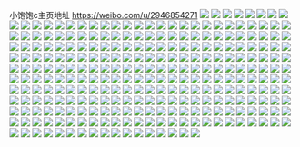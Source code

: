 小饱饱c主页地址 https://weibo.com/u/2946854271 
![](https://wx4.sinaimg.cn/mw2000/afa56d7fly1h83fomhbc7j236c28ie82.jpg) 
![](https://wx4.sinaimg.cn/mw2000/afa56d7fly1h83fohj5goj21z936cb2a.jpg) 
![](https://wx4.sinaimg.cn/mw2000/afa56d7fly1h83forsis8j221d36c1ky.jpg) 
![](https://wx4.sinaimg.cn/mw2000/afa56d7fly1h83fox0g52j224836ckjm.jpg) 
![](https://wx4.sinaimg.cn/mw2000/afa56d7fly1h80g7rnb24j21kc25s1ky.jpg) 
![](https://wx4.sinaimg.cn/mw2000/afa56d7fly1h80g7wgr8sj21kc25snpf.jpg) 
![](https://wx4.sinaimg.cn/mw2000/afa56d7fly1h80g86zauaj22f236cnph.jpg) 
![](https://wx4.sinaimg.cn/mw2000/afa56d7fly1h80g8agprlj21nw25s1ky.jpg) 
![](https://wx4.sinaimg.cn/mw2000/afa56d7fly1h80g8dc7shj21ku25se81.jpg) 
![](https://wx4.sinaimg.cn/mw2000/afa56d7fly1h80g8ghoy8j21kq25shdt.jpg) 
![](https://wx4.sinaimg.cn/mw2000/afa56d7fly1h80g8ijns3j21k425skjm.jpg) 
![](https://wx4.sinaimg.cn/mw2000/afa56d7fly1h80g8m5mn0j21ka25sqv6.jpg) 
![](https://wx4.sinaimg.cn/mw2000/afa56d7fly1h80g7qedraj21mc25sb2a.jpg) 
![](https://wx4.sinaimg.cn/mw2000/afa56d7fly1h80g8vale9j228436cqv6.jpg) 
![](https://wx4.sinaimg.cn/mw2000/afa56d7fly1h80g8ydoh2j21j0270hdt.jpg) 
![](https://wx4.sinaimg.cn/mw2000/afa56d7fly1h80g9df1mrj22802yokjn.jpg) 
![](https://wx4.sinaimg.cn/mw2000/afa56d7fly1h7mdi5dkt0j21mc25s7wh.jpg) 
![](https://wx4.sinaimg.cn/mw2000/afa56d7fly1h7mdi6owhcj21mc25se81.jpg) 
![](https://wx4.sinaimg.cn/mw2000/afa56d7fly1h751turmf5j21ic25sqi5.jpg) 
![](https://wx4.sinaimg.cn/mw2000/afa56d7fly1h751tu9afzj22802yoka7.jpg) 
![](https://wx4.sinaimg.cn/mw2000/afa56d7fly1h751tvzuntj21mc25std3.jpg) 
![](https://wx4.sinaimg.cn/mw2000/afa56d7fly1h751u0nywij22802yoqv7.jpg) 
![](https://wx4.sinaimg.cn/mw2000/afa56d7fly1h64f0k2n5cj21o0280npd.jpg) 
![](https://wx4.sinaimg.cn/mw2000/afa56d7fly1h64f0m2e9rj21o02ae7bk.jpg) 
![](https://wx4.sinaimg.cn/mw2000/afa56d7fly1h64f0mr1xej21o029qafj.jpg) 
![](https://wx4.sinaimg.cn/mw2000/afa56d7fly1h64f0oqbxoj21mc25s448.jpg) 
![](https://wx4.sinaimg.cn/mw2000/afa56d7fly1h64f0i5y67j21o028044e.jpg) 
![](https://wx4.sinaimg.cn/mw2000/afa56d7fly1h57kzmz1h8j21l825sqv5.jpg) 
![](https://wx4.sinaimg.cn/mw2000/afa56d7fly1h57kzka3n2j21mc27h4qp.jpg) 
![](https://wx4.sinaimg.cn/mw2000/afa56d7fly1h57kzl420kj21ys1o0e81.jpg) 
![](https://wx4.sinaimg.cn/mw2000/afa56d7fly1h4fq6ed5eqj20u0168475.jpg) 
![](https://wx4.sinaimg.cn/mw2000/afa56d7fly1h4fq6gm27cj20u012gaou.jpg) 
![](https://wx4.sinaimg.cn/mw2000/afa56d7fly1h4fq6hxfguj20u01d4tob.jpg) 
![](https://wx4.sinaimg.cn/mw2000/afa56d7fly1h3nzhu1cnbj20k00zkgtr.jpg) 
![](https://wx4.sinaimg.cn/mw2000/afa56d7fly1h3nzhv10k4j228e33z1l0.jpg) 
![](https://wx4.sinaimg.cn/mw2000/afa56d7fly1h3nzhtp4gqj21mc25s7wi.jpg) 
![](https://wx4.sinaimg.cn/mw2000/afa56d7fly1h3eyzjjt4rj21o02yo1ky.jpg) 
![](https://wx4.sinaimg.cn/mw2000/afa56d7fly1h3eyzk5d4ej21o02you0x.jpg) 
![](https://wx4.sinaimg.cn/mw2000/afa56d7fly1h3eyzl4a5dj21o02yoqv5.jpg) 
![](https://wx4.sinaimg.cn/mw2000/afa56d7fly1h3eyzm7234j21o02yoqv5.jpg) 
![](https://wx4.sinaimg.cn/mw2000/afa56d7fly1h2weqnzaclj21f31zcduw.jpg) 
![](https://wx4.sinaimg.cn/mw2000/afa56d7fly1h2weqy7ej7j215w25sh8n.jpg) 
![](https://wx4.sinaimg.cn/mw2000/afa56d7fly1h2ta6arwg7j21o0280e81.jpg) 
![](https://wx4.sinaimg.cn/mw2000/afa56d7fly1h2ta6c8nzkj21hy2bme81.jpg) 
![](https://wx4.sinaimg.cn/mw2000/afa56d7fly1h2ta68vb95j21nc2aib29.jpg) 
![](https://wx4.sinaimg.cn/mw2000/afa56d7fly1h2ta6umswsj21o0280b29.jpg) 
![](https://wx4.sinaimg.cn/mw2000/afa56d7fly1h2hfcfr69mj21lq25s4qp.jpg) 
![](https://wx4.sinaimg.cn/mw2000/afa56d7fly1h2hfcgj2i2j22c02wwu0x.jpg) 
![](https://wx4.sinaimg.cn/mw2000/afa56d7fly1h2hfchixkdj22c03401ky.jpg) 
![](https://wx4.sinaimg.cn/mw2000/afa56d7fly1h2jmlqb3qnj20u00zm14q.jpg) 
![](https://wx4.sinaimg.cn/mw2000/afa56d7fly1h2jmm6n1o6j20u00w947w.jpg) 
![](https://wx4.sinaimg.cn/mw2000/afa56d7fly1h2jmn38xt2j20u011i187.jpg) 
![](https://wx4.sinaimg.cn/mw2000/afa56d7fly1h209nrtiouj21mc25sqrx.jpg) 
![](https://wx4.sinaimg.cn/mw2000/afa56d7fly1h209nu31onj21mc25s7qn.jpg) 
![](https://wx4.sinaimg.cn/mw2000/afa56d7fly1h209nt4qnoj21k625shbd.jpg) 
![](https://wx4.sinaimg.cn/mw2000/afa56d7fly1h209nrbiglj21o02804qq.jpg) 
![](https://wx4.sinaimg.cn/mw2000/afa56d7fly1h1xejabp2pj21o029i4qr.jpg) 
![](https://wx4.sinaimg.cn/mw2000/afa56d7fly1h1xej6fm8ij21mc25s7wh.jpg) 
![](https://wx4.sinaimg.cn/mw2000/afa56d7fly1h1xej7892mj21kg25sb2a.jpg) 
![](https://wx4.sinaimg.cn/mw2000/afa56d7fly1h1xej8cqs5j228e33ze82.jpg) 
![](https://wx4.sinaimg.cn/mw2000/afa56d7fly1h1xej8ubawj21lk25s4qp.jpg) 
![](https://wx4.sinaimg.cn/mw2000/afa56d7fly1h1xej9hv31j21mc25s4qp.jpg) 
![](https://wx4.sinaimg.cn/mw2000/afa56d7fly1h1xejavi53j21je25se81.jpg) 
![](https://wx4.sinaimg.cn/mw2000/afa56d7fly1h1xejbri3wj21kk25sx6q.jpg) 
![](https://wx4.sinaimg.cn/mw2000/afa56d7fly1h1xejcl9p9j21ku25s7wi.jpg) 
![](https://wx4.sinaimg.cn/mw2000/afa56d7fly1h1xeje2n23j21mc2814qp.jpg) 
![](https://wx4.sinaimg.cn/mw2000/afa56d7fly1h1ot5n4o3tj21mb28ykjl.jpg) 
![](https://wx4.sinaimg.cn/mw2000/afa56d7fly1h1ot5mneg5j21o0280e81.jpg) 
![](https://wx4.sinaimg.cn/mw2000/afa56d7fly1h1ot5npv2vj21o0280hdt.jpg) 
![](https://wx4.sinaimg.cn/mw2000/afa56d7fly1h1ot5oaofvj21o026snpd.jpg) 
![](https://wx4.sinaimg.cn/mw2000/afa56d7fly1h1inckx7zcj20u014045d.jpg) 
![](https://wx4.sinaimg.cn/mw2000/afa56d7fly1h1inck9pj8j20u0140gsz.jpg) 
![](https://wx4.sinaimg.cn/mw2000/afa56d7fly1h1ekcki0wgj21gt20vhdt.jpg) 
![](https://wx4.sinaimg.cn/mw2000/afa56d7fly1h11tkm8zd2j21o0280npd.jpg) 
![](https://wx4.sinaimg.cn/mw2000/afa56d7fly1h11tkms7y2j21ho29q4qp.jpg) 
![](https://wx4.sinaimg.cn/mw2000/afa56d7fly1h11tkn88evj21o02cyb29.jpg) 
![](https://wx4.sinaimg.cn/mw2000/afa56d7fly1h11tknnuo0j21o02bmkjl.jpg) 
![](https://wx4.sinaimg.cn/mw2000/afa56d7fly1h0rxycvho0j21hq27yhdt.jpg) 
![](https://wx4.sinaimg.cn/mw2000/afa56d7fly1h0rxybmulfj21o0280b29.jpg) 
![](https://wx4.sinaimg.cn/mw2000/afa56d7fly1h0rxydybjtj21lc25s4qp.jpg) 
![](https://wx4.sinaimg.cn/mw2000/afa56d7fly1h09eacchm2j21mc25skjl.jpg) 
![](https://wx4.sinaimg.cn/mw2000/afa56d7fly1h09ead3jwoj21ny25snpd.jpg) 
![](https://wx4.sinaimg.cn/mw2000/afa56d7fgy1gzdmlw8gsaj21mc25shdt.jpg) 
![](https://wx4.sinaimg.cn/mw2000/afa56d7fgy1gzdmlxypklj22a633z7wk.jpg) 
![](https://wx4.sinaimg.cn/mw2000/afa56d7fgy1gzdmlveo0ij225s1nc4qq.jpg) 
![](https://wx4.sinaimg.cn/mw2000/afa56d7fgy1gzdmmzwhtjj20u01224o7.jpg) 
![](https://wx4.sinaimg.cn/mw2000/afa56d7fgy1gze4714x69j20u0140n7b.jpg) 
![](https://wx4.sinaimg.cn/mw2000/afa56d7fgy1gzaxee500mj21lj1yv1kx.jpg) 
![](https://wx4.sinaimg.cn/mw2000/afa56d7fgy1gzaxeen2ljj20ux1kzdw9.jpg) 
![](https://wx4.sinaimg.cn/mw2000/afa56d7fly1gyx0w86g30j21mc1rfb29.jpg) 
![](https://wx4.sinaimg.cn/mw2000/afa56d7fly1gyvvw34kc4j20u0140dm9.jpg) 
![](https://wx4.sinaimg.cn/mw2000/afa56d7fly1gyuhklmozej20u0140qc6.jpg) 
![](https://wx4.sinaimg.cn/mw2000/afa56d7fly1gyqx9ecum9j21o0280b29.jpg) 
![](https://wx4.sinaimg.cn/mw2000/afa56d7fly1gyqx9domn6j21mc25s4qp.jpg) 
![](https://wx4.sinaimg.cn/mw2000/afa56d7fly1gyfrnbtu0qj21mc25shdt.jpg) 
![](https://wx4.sinaimg.cn/mw2000/afa56d7fly1gyfrncsq9nj21o023cb29.jpg) 
![](https://wx4.sinaimg.cn/mw2000/afa56d7fly1gyfrndgq6lj21o0280b29.jpg) 
![](https://wx4.sinaimg.cn/mw2000/afa56d7fly1gyfrngm7nmj23402c0hdw.jpg) 
![](https://wx4.sinaimg.cn/mw2000/afa56d7fly1gyhq91grzbj21mc25sb21.jpg) 
![](https://wx4.sinaimg.cn/mw2000/afa56d7fly1gyc5v53zolj21mc25shdt.jpg) 
![](https://wx4.sinaimg.cn/mw2000/afa56d7fly1gyc5v5vj2vj21mc25shdt.jpg) 
![](https://wx4.sinaimg.cn/mw2000/afa56d7fly1gyc5yi1ms3j20tn0xx17x.jpg) 
![](https://wx4.sinaimg.cn/mw2000/afa56d7fly1gybfvxcdhoj21mc25s4qp.jpg) 
![](https://wx4.sinaimg.cn/mw2000/afa56d7fly1gxtsqfkf4wj20u013zgrn.jpg) 
![](https://wx4.sinaimg.cn/mw2000/afa56d7fly1gxwilezeyvj20u0140tep.jpg) 
![](https://wx4.sinaimg.cn/mw2000/afa56d7fly1gxradjfo1pj21mc25skjl.jpg) 
![](https://wx4.sinaimg.cn/mw2000/afa56d7fly1gxq13196wxj20u01hcnhg.jpg) 
![](https://wx4.sinaimg.cn/mw2000/afa56d7fly1gxq130smwlj21o02807wh.jpg) 
![](https://wx4.sinaimg.cn/mw2000/afa56d7fly1gxq131nj5lj21o0280e81.jpg) 
![](https://wx4.sinaimg.cn/mw2000/afa56d7fly1gwp8lx4sqhj20u015ln8c.jpg) 
![](https://wx4.sinaimg.cn/mw2000/afa56d7fly1gwp8lyxw80j20u0140akv.jpg) 
![](https://wx4.sinaimg.cn/mw2000/afa56d7fly1gwqcdc6681j20u01hcn9v.jpg) 
![](https://wx4.sinaimg.cn/mw2000/afa56d7fly1gwqcdv1dwyj20u01hcnaq.jpg) 
![](https://wx4.sinaimg.cn/mw2000/afa56d7fly1gwr6zi78bcj20u00wpdnm.jpg) 
![](https://wx4.sinaimg.cn/mw2000/afa56d7fly1gwr70y97e0j20u02807sc.jpg) 
![](https://wx4.sinaimg.cn/mw2000/afa56d7fly1gwi9ie71o9j22a634vb2d.jpg) 
![](https://wx4.sinaimg.cn/mw2000/afa56d7fly1gwi9iezgtmj21ik26bkjl.jpg) 
![](https://wx4.sinaimg.cn/mw2000/afa56d7fly1gwi9ifsm5tj21o02bmb2b.jpg) 
![](https://wx4.sinaimg.cn/mw2000/afa56d7fly1gwi9igbux8j21mc25shdt.jpg) 
![](https://wx4.sinaimg.cn/mw2000/afa56d7fly1gwi9igwva6j21mc25se81.jpg) 
![](https://wx4.sinaimg.cn/mw2000/afa56d7fly1gwi9ihzylmj22c0340e82.jpg) 
![](https://wx4.sinaimg.cn/mw2000/afa56d7fly1gwi9ijm6vcj22ht340kjp.jpg) 
![](https://wx4.sinaimg.cn/mw2000/afa56d7fly1gwi9l6drbaj21jk2794qp.jpg) 
![](https://wx4.sinaimg.cn/mw2000/afa56d7fly1gwiahc6rucj20u013ch2b.jpg) 
![](https://wx4.sinaimg.cn/mw2000/afa56d7fly1gwba0uzq7cj21mc279hdu.jpg) 
![](https://wx4.sinaimg.cn/mw2000/afa56d7fly1gwba0w0ai3j21mc25s1kx.jpg) 
![](https://wx4.sinaimg.cn/mw2000/afa56d7fly1gwba0wgjd8j21mc25s1kx.jpg) 
![](https://wx4.sinaimg.cn/mw2000/afa56d7fly1gwi9stird0j21mc25se81.jpg) 
![](https://wx4.sinaimg.cn/mw2000/003dqHpBly1gvfx9q640ij63402c0kjn02.jpg) 
![](https://wx4.sinaimg.cn/mw2000/003dqHpBly1gv96jjo0dbj62c03407wj02.jpg) 
![](https://wx4.sinaimg.cn/mw2000/003dqHpBly1gv8wz4jtq8j62a9340kjo02.jpg) 
![](https://wx4.sinaimg.cn/mw2000/003dqHpBly1gv8wzxm0kxj60u011bqkf02.jpg) 
![](https://wx4.sinaimg.cn/mw2000/003dqHpBly1gv8x04d5poj60u010pqk502.jpg) 
![](https://wx4.sinaimg.cn/mw2000/003dqHpBly1gv64bhze9oj61mc25shdt02.jpg) 
![](https://wx4.sinaimg.cn/mw2000/afa56d7fly1gxecaf1594j20ty1587la.jpg) 
![](https://wx4.sinaimg.cn/mw2000/003dqHpBly1gv3hvtqr5wj616425skea02.jpg) 
![](https://wx4.sinaimg.cn/mw2000/003dqHpBly1gv2nxpcihvj61mw25skh302.jpg) 
![](https://wx4.sinaimg.cn/mw2000/003dqHpBly1gv2nxopa4yj626o340u0y02.jpg) 
![](https://wx4.sinaimg.cn/mw2000/003dqHpBly1guzycadzmcj61ki25sb2902.jpg) 
![](https://wx4.sinaimg.cn/mw2000/003dqHpBly1guzycc6x0jj629s3561kz02.jpg) 
![](https://wx4.sinaimg.cn/mw2000/003dqHpBly1guzycdpt25j62c03404qq02.jpg) 
![](https://wx4.sinaimg.cn/mw2000/003dqHpBly1guzycekdm9j61lo25sb2902.jpg) 
![](https://wx4.sinaimg.cn/mw2000/003dqHpBly1guzycfncfcj62c03407wi02.jpg) 
![](https://wx4.sinaimg.cn/mw2000/003dqHpBly1guzychaumnj62c0340npf02.jpg) 
![](https://wx4.sinaimg.cn/mw2000/003dqHpBly1guzyc8vbutj62c0340kjn02.jpg) 
![](https://wx4.sinaimg.cn/mw2000/003dqHpBly1guzycndy1pj62a735sb2b02.jpg) 
![](https://wx4.sinaimg.cn/mw2000/003dqHpBly1guzyckjavqj629o35sx6q02.jpg) 
![](https://wx4.sinaimg.cn/mw2000/003dqHpBly1gv02lilxtsj60u01007g202.jpg) 
![](https://wx4.sinaimg.cn/mw2000/003dqHpBly1guyr60xy6bj62c03401kz02.jpg) 
![](https://wx4.sinaimg.cn/mw2000/003dqHpBly1guyr5xdw7fj61ju25se1402.jpg) 
![](https://wx4.sinaimg.cn/mw2000/003dqHpBly1guyr62b56aj62c0375qv802.jpg) 
![](https://wx4.sinaimg.cn/mw2000/003dqHpBly1guyr63te09j62c0340x6p02.jpg) 
![](https://wx4.sinaimg.cn/mw2000/003dqHpBly1guyr83wgrej625i340npe02.jpg) 
![](https://wx4.sinaimg.cn/mw2000/003dqHpBly1guyskzktabj60u010pwp502.jpg) 
![](https://wx4.sinaimg.cn/mw2000/003dqHpBly1guysrydzbyj60u010tduj02.jpg) 
![](https://wx4.sinaimg.cn/mw2000/003dqHpBly1guysryrd49j60u0105dnw02.jpg) 
![](https://wx4.sinaimg.cn/mw2000/003dqHpBly1guysrg7a1bj60u014014j02.jpg) 
![](https://wx4.sinaimg.cn/mw2000/003dqHpBly1guxdpfey80j60u01404ax02.jpg) 
![](https://wx4.sinaimg.cn/mw2000/003dqHpBly1guxdpg0d43j62c0340qv502.jpg) 
![](https://wx4.sinaimg.cn/mw2000/003dqHpBly1guxdph32jzj62c03407wj02.jpg) 
![](https://wx4.sinaimg.cn/mw2000/003dqHpBly1guxdplve5kj62c0340u0x02.jpg) 
![](https://wx4.sinaimg.cn/mw2000/003dqHpBly1gv1mf8nqihj62aa3401ky02.jpg) 
![](https://wx4.sinaimg.cn/mw2000/003dqHpBly1guxdphyem0j62893407wj02.jpg) 
![](https://wx4.sinaimg.cn/mw2000/003dqHpBly1guxdpk6srhj63402c0kjm02.jpg) 
![](https://wx4.sinaimg.cn/mw2000/003dqHpBly1guv918qr9xj61l226tqv602.jpg) 
![](https://wx4.sinaimg.cn/mw2000/003dqHpBly1guv917teiqj61l425snpe02.jpg) 
![](https://wx4.sinaimg.cn/mw2000/003dqHpBly1guwl04fv23j61mc25skjm02.jpg) 
![](https://wx4.sinaimg.cn/mw2000/003dqHpBly1guwl03kk58j61mc25su0y02.jpg) 
![](https://wx4.sinaimg.cn/mw2000/003dqHpBly1gv92gazoklj60u0140gyc02.jpg) 
![](https://wx4.sinaimg.cn/mw2000/003dqHpBly1gv92gagg8sj60u0140tkh02.jpg) 
![](https://wx4.sinaimg.cn/mw2000/003dqHpBly1gusvcwesklj61o0280kjl02.jpg) 
![](https://wx4.sinaimg.cn/mw2000/003dqHpBly1gusvcvyzeoj61o0280hdt02.jpg) 
![](https://wx4.sinaimg.cn/mw2000/003dqHpBly1gusvcwvd1oj61o029qe8102.jpg) 
![](https://wx4.sinaimg.cn/mw2000/003dqHpBgy1guvutxjjupj61o02807wh02.jpg) 
![](https://wx4.sinaimg.cn/mw2000/003dqHpBly1guq0fkbgejj61mc1f9tuj02.jpg) 
![](https://wx4.sinaimg.cn/mw2000/003dqHpBly1guq04t3yeej61mc1jmaza02.jpg) 
![](https://wx4.sinaimg.cn/mw2000/afa56d7fly1gu69ntzdt0j21o02801ky.jpg) 
![](https://wx4.sinaimg.cn/mw2000/003dqHpBly1gu8kb6l8nxj61o02804qq02.jpg) 
![](https://wx4.sinaimg.cn/mw2000/afa56d7fly1gu3bkye9ujj21o0280qv5.jpg) 
![](https://wx4.sinaimg.cn/mw2000/afa56d7fly1gu3bkxum5aj21mt29iqv5.jpg) 
![](https://wx4.sinaimg.cn/mw2000/afa56d7fly1gx6z864eibj21o02bme81.jpg) 
![](https://wx4.sinaimg.cn/mw2000/afa56d7fly1gu0fq1uwr1j20vc15s4gv.jpg) 
![](https://wx4.sinaimg.cn/mw2000/afa56d7fly1gtytzkxnl0j20u01407cm.jpg) 
![](https://wx4.sinaimg.cn/mw2000/afa56d7fly1gxrth4qqxzj212m0u0jyd.jpg) 
![](https://wx4.sinaimg.cn/mw2000/afa56d7fly1gtql75vosyj229f340e83.jpg) 
![](https://wx4.sinaimg.cn/mw2000/afa56d7fly1gtql7id932j21o0280b29.jpg) 
![](https://wx4.sinaimg.cn/mw2000/afa56d7fly1gtqlatfd7wj20u012ah48.jpg) 
![](https://wx4.sinaimg.cn/mw2000/afa56d7fly1gtqlbietfzj20u010k18a.jpg) 
![](https://wx4.sinaimg.cn/mw2000/afa56d7fly1gtlx7m0n36j20u0140kan.jpg) 
![](https://wx4.sinaimg.cn/mw2000/afa56d7fly1gtw9ylivqej21mc25se81.jpg) 
![](https://wx4.sinaimg.cn/mw2000/afa56d7fly1gtw9ymcev0j21o025mhdt.jpg) 
![](https://wx4.sinaimg.cn/mw2000/afa56d7fly1gtkdfpsphmj21gr1ycwwn.jpg) 
![](https://wx4.sinaimg.cn/mw2000/afa56d7fly1gtqlds91fuj217j1m1az2.jpg) 
![](https://wx4.sinaimg.cn/mw2000/afa56d7fly1gtkdfr7dsrj21ma1zcduv.jpg) 
![](https://wx4.sinaimg.cn/mw2000/afa56d7fly1gtqldmsbadj20u0140ak2.jpg) 
![](https://wx4.sinaimg.cn/mw2000/afa56d7fly1gtqldzrhtuj21k427q4qp.jpg) 
![](https://wx4.sinaimg.cn/mw2000/afa56d7fly1gt5u3z8mbvj20u0140109.jpg) 
![](https://wx4.sinaimg.cn/mw2000/afa56d7fly1gsm2worc50j20u00ttndi.jpg) 
![](https://wx4.sinaimg.cn/mw2000/afa56d7fly1gsi0ziw7q5j20u00u0afp.jpg) 
![](https://wx4.sinaimg.cn/mw2000/afa56d7fly1gsi0zjk9vdj21400u0qd6.jpg) 
![](https://wx4.sinaimg.cn/mw2000/003dqHpBly1gu92ehxhjhj60u01597f702.jpg) 
![](https://wx4.sinaimg.cn/mw2000/003dqHpBly1gu92ehp3yoj60u013b4bj02.jpg) 
![](https://wx4.sinaimg.cn/mw2000/afa56d7fly1grmjg9iywxj21mc25s7wi.jpg) 
![](https://wx4.sinaimg.cn/mw2000/afa56d7fly1grmjgyzsx3j21mc25se82.jpg) 
![](https://wx4.sinaimg.cn/mw2000/afa56d7fly1gtvewvnpxaj21mc271b2a.jpg) 
![](https://wx4.sinaimg.cn/mw2000/afa56d7fly1gu4csn49zbj20sy0xjgwy.jpg) 
![](https://wx4.sinaimg.cn/mw2000/afa56d7fly1grcmmq10cej20vc15saih.jpg) 
![](https://wx4.sinaimg.cn/mw2000/afa56d7fly1grcmo421hqj20vc15s1ab.jpg) 
![](https://wx4.sinaimg.cn/mw2000/afa56d7fly1grd7obtywpj21mc25se81.jpg) 
![](https://wx4.sinaimg.cn/mw2000/afa56d7fly1grfo5odd1bj20ty0x4qrk.jpg) 
![](https://wx4.sinaimg.cn/mw2000/afa56d7fly1gtxuyp8sr2j21mc26du0y.jpg) 
![](https://wx4.sinaimg.cn/mw2000/afa56d7fly1gtxv1k0c4uj20wc1yc4qp.jpg) 
![](https://wx4.sinaimg.cn/mw2000/afa56d7fly1gtxvaskerpj20u00ypaz0.jpg) 
![](https://wx4.sinaimg.cn/mw2000/afa56d7fly1gqq666nmxgj20u01087ew.jpg) 
![](https://wx4.sinaimg.cn/mw2000/afa56d7fly1gqq668x3gfj20u0140ws3.jpg) 
![](https://wx4.sinaimg.cn/mw2000/afa56d7fly1gqq66a8xaxj20u0140amy.jpg) 
![](https://wx4.sinaimg.cn/mw2000/afa56d7fly1gqqi0h89dbj20u0140dte.jpg) 
![](https://wx4.sinaimg.cn/mw2000/afa56d7fly1gsiwoujtrkj20u01407fb.jpg) 
![](https://wx4.sinaimg.cn/mw2000/afa56d7fly1gsiwouvbp6j20u013gqe6.jpg) 
![](https://wx4.sinaimg.cn/mw2000/afa56d7fly1greyccivp6j21fu25s4qs.jpg) 
![](https://wx4.sinaimg.cn/mw2000/afa56d7fly1gq2qdqo9w8j21fu25se81.jpg) 
![](https://wx4.sinaimg.cn/mw2000/afa56d7fly1greyfditqdj21fu25s1kx.jpg) 
![](https://wx4.sinaimg.cn/mw2000/afa56d7fgy1gpyf9k6qkaj20vs16aqhy.jpg) 
![](https://wx4.sinaimg.cn/mw2000/afa56d7fgy1gpyf9wsiloj22c0340e84.jpg) 
![](https://wx4.sinaimg.cn/mw2000/afa56d7fgy1gpyf9xzm8nj20tr15r4hr.jpg) 
![](https://wx4.sinaimg.cn/mw2000/afa56d7fgy1gpyfara0jvj23402c0x6t.jpg) 
![](https://wx4.sinaimg.cn/mw2000/afa56d7fgy1gpyf8tv0rvj22c03404qu.jpg) 
![](https://wx4.sinaimg.cn/mw2000/afa56d7fgy1gpx37s5p1tj20wi1764qp.jpg) 
![](https://wx4.sinaimg.cn/mw2000/afa56d7fgy1gpx37w72z5j23402c0npg.jpg) 
![](https://wx4.sinaimg.cn/mw2000/afa56d7fgy1gpx381kmitj22c0340kjp.jpg) 
![](https://wx4.sinaimg.cn/mw2000/afa56d7fgy1gpx37pnxm5j23402c0qva.jpg) 
![](https://wx4.sinaimg.cn/mw2000/afa56d7fly1gpvfuvne70j21mc25su0y.jpg) 
![](https://wx4.sinaimg.cn/mw2000/afa56d7fly1gpvfuuj7kgj225s1mc1kx.jpg) 
![](https://wx4.sinaimg.cn/mw2000/afa56d7fly1gpvfuz3ttsj21lq25sb2a.jpg) 
![](https://wx4.sinaimg.cn/mw2000/afa56d7fgy1gpt7eeu8s4j20sl15rgxo.jpg) 
![](https://wx4.sinaimg.cn/mw2000/afa56d7fly1gtto5w0hjbj20u0190tge.jpg) 
![](https://wx4.sinaimg.cn/mw2000/afa56d7fly1gtto5w7zjqj20u0190agv.jpg) 
![](https://wx4.sinaimg.cn/mw2000/afa56d7fly1gtto5vs3vej20u0140wod.jpg) 
![](https://wx4.sinaimg.cn/mw2000/afa56d7fly1gtto5weic4j20u012atj8.jpg) 
![](https://wx4.sinaimg.cn/mw2000/afa56d7fly1gtto5wl1a7j20u0140qde.jpg) 
![](https://wx4.sinaimg.cn/mw2000/afa56d7fly1gphgwh33pej20u01400zr.jpg) 
![](https://wx4.sinaimg.cn/mw2000/afa56d7fly1gtd3ppjgcej20u0140483.jpg) 
![](https://wx4.sinaimg.cn/mw2000/003dqHpBly1guz8sfocp4j60u00w8k0v02.jpg) 
![](https://wx4.sinaimg.cn/mw2000/afa56d7fgy1gpdmmwxksxj22c0340b29.jpg) 
![](https://wx4.sinaimg.cn/mw2000/afa56d7fgy1gpdmmvmj0rj21zk1o0hdt.jpg) 
![](https://wx4.sinaimg.cn/mw2000/afa56d7fgy1gpdmmywfesj225s1o2npd.jpg) 
![](https://wx4.sinaimg.cn/mw2000/afa56d7fgy1gpdmmzohb3j21mc25sqv5.jpg) 
![](https://wx4.sinaimg.cn/mw2000/afa56d7fly1gp4tz3f8wdj21ll10lto4.jpg) 
![](https://wx4.sinaimg.cn/mw2000/afa56d7fly1gp4tzcj9e7j20wi0widlx.jpg) 
![](https://wx4.sinaimg.cn/mw2000/afa56d7fly1goloappuptj20u014048q.jpg) 
![](https://wx4.sinaimg.cn/mw2000/afa56d7fly1gtvfh9as5uj20mi0u0jw7.jpg) 
![](https://wx4.sinaimg.cn/mw2000/afa56d7fly1goaa8ftlgbj20st15rgvm.jpg) 
![](https://wx4.sinaimg.cn/mw2000/afa56d7fly1goaa8gcg49j20qk15r7bs.jpg) 
![](https://wx4.sinaimg.cn/mw2000/afa56d7fly1gnjdo2m3k3j20vc15s1bc.jpg) 
![](https://wx4.sinaimg.cn/mw2000/afa56d7fly1gmdsjlk31gj20vc143qj5.jpg) 
![](https://wx4.sinaimg.cn/mw2000/afa56d7fly1gmdsjm38l0j20vc148k7h.jpg) 
![](https://wx4.sinaimg.cn/mw2000/afa56d7fly1gmdspg4tc0j20vc15sgwq.jpg) 
![](https://wx4.sinaimg.cn/mw2000/afa56d7fly1gmc8adrg4kj20vc0y8keg.jpg) 
![](https://wx4.sinaimg.cn/mw2000/afa56d7fly1gttobb3dobj20vc15s13p.jpg) 
![](https://wx4.sinaimg.cn/mw2000/afa56d7fly1gttoe3nstgj20vc15sgwh.jpg) 
![](https://wx4.sinaimg.cn/mw2000/afa56d7fly1gu1ua8zkqlj22c03404qr.jpg) 
![](https://wx4.sinaimg.cn/mw2000/afa56d7fly1gm3gsug4ruj21400u0dn5.jpg) 
![](https://wx4.sinaimg.cn/mw2000/afa56d7fly1gniou7u3bpj21400u012j.jpg) 
![](https://wx4.sinaimg.cn/mw2000/afa56d7fly1gm3gstngmpj20u0140485.jpg) 
![](https://wx4.sinaimg.cn/mw2000/afa56d7fgy1gpzikceilzj20u00u07ap.jpg) 
![](https://wx4.sinaimg.cn/mw2000/afa56d7fly1gxlzie6x1sj20u00vztfl.jpg) 
![](https://wx4.sinaimg.cn/mw2000/afa56d7fly1gxlzief96vj20u0140dmn.jpg) 
![](https://wx4.sinaimg.cn/mw2000/afa56d7fly1gm0ftmivjjj20u0140182.jpg) 
![](https://wx4.sinaimg.cn/mw2000/afa56d7fly1gm0ftpo6f4j20u0140wva.jpg) 
![](https://wx4.sinaimg.cn/mw2000/afa56d7fly1gtd3zo76vij20u0140k5l.jpg) 
![](https://wx4.sinaimg.cn/mw2000/afa56d7fly1gtd3znt9ckj20u014f4dk.jpg) 
![](https://wx4.sinaimg.cn/mw2000/afa56d7fly1gttogbtb3uj20u00vnahh.jpg) 
![](https://wx4.sinaimg.cn/mw2000/afa56d7fly1glz9u6b80rj20u017ph6g.jpg) 
![](https://wx4.sinaimg.cn/mw2000/afa56d7fly1glxv6trly4j20u0141arf.jpg) 
![](https://wx4.sinaimg.cn/mw2000/afa56d7fly1glxv6vhv11j20u015d7so.jpg) 
